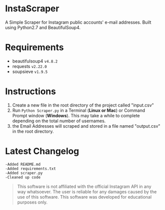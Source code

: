 # InstaScraper
A Simple Scraper for Instagram public accounts' e-mail addresses. Built using Python2.7 and BeautifulSoup4.
# Requirements
* beautifulsoup4 ``` v4.8.2 ```
* requests ``` v2.22.0 ```
* soupsieve ``` v1.9.5 ```
# Instructions
1. Create a new file in the root directory of the project called "input.csv"
2. Run ``` Python Scraper.py ``` in a Terminal (**Linux or Mac**) or Command Prompt window (**Windows**). This may take a while to complete depending on the total number of usernames.
3. the Email Addresses will scraped and stored in a file named "output.csv" in the root directory.

# Latest Changelog
``` 
-Added README.md
-Added requirements.txt
-Added scraper.py
-Cleaned up code
```
> This software is not affiliated with the official Instagram API in any way whatsoever. The user is reliable for any damages caused by the use of this software. This software was developed for educational purposes only.
